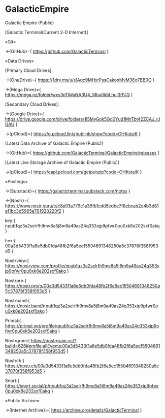 # GalacticEmpire
Galactic Empire (Public)

[Galactic Terminal(Current 2-D Internet)]


«Git»


→{GitHub}={ https://github.com/GalacticTerminal }


«Data Drives» 


[Primary Cloud Drives]:

→{OneDrive}={ https://1drv.ms/u/s!Aqc9MHxrPssCakonMvM36o7BB0Q }

→{Mega Drive}={ https://mega.nz/folder/wxs3nTjI#sNA3U4_Mbu0kbLhul3tFJQ }


[Secondary Cloud Drives]:

→{Google Drive}={ https://drive.google.com/drive/folders/1i5MyGqk5Gd0Yud1MnTbt42ZCAJ_rJUAU }

→{pCloud}={ https://e.pcloud.link/publink/show?code=OHKotalK }


[Latest Data Archive of Galactic Empire (Public)]

→{GitHub}={ https://github.com/GalacticTerminal/GalacticEmpire/releases }


[Latest Live Storage Archive of Galactic Empire (Public)]

→{pCloud}={ https://eapi.pcloud.com/getpubzip?code=OHKotalK }


«Postings»


→{Substack}={ https://galacticterminal.substack.com/notes }

→{Nostr}={ https://www.nostr.guru/e/c8a93a779c1a39fb1cdd6edbe7f8ebeab2e4b3d81a11bc3d5995e761920220f2 }

key:{ npub1qz3a2selrfh9mv8a5j8m9a49as24q353xjp9pfwr0pu0xk8e202sxf0akq }

hex:{ 00a3d5433f1a6e5db0fda48fb2f6a5ec15504691348250a5c37878f358f953d5 }

Nostrview:{ https://nostrview.com/profile/npub1qz3a2selrfh9mv8a5j8m9a49as24q353xjp9pfwr0pu0xk8e202sxf0akq }

Nostrpro:{ https://nostr.pro/p/00a3d5433f1a6e5db0fda48fb2f6a5ec15504691348250a5c37878f358f953d5 }

Nostrband:{ https://nostr.band/npub1qz3a2selrfh9mv8a5j8m9a49as24q353xjp9pfwr0pu0xk8e202sxf0akq }

Primal:{ https://primal.net/profile/npub1qz3a2selrfh9mv8a5j8m9a49as24q353xjp9pfwr0pu0xk8e202sxf0akq }

Nostrgram:{ https://nostrgram.co/?build=626#profile:allEvents:00a3d5433f1a6e5db0fda48fb2f6a5ec15504691348250a5c37878f358f953d5 }

Nostrch:{ https://nostr.ch/00a3d5433f1a6e5db0fda48fb2f6a5ec15504691348250a5c37878f358f953d5 }

Snort:{ https://snort.social/p/npub1qz3a2selrfh9mv8a5j8m9a49as24q353xjp9pfwr0pu0xk8e202sxf0akq }


«Public Archive»


→{Internet Archive}={ https://archive.org/details/GalacticTerminal }
